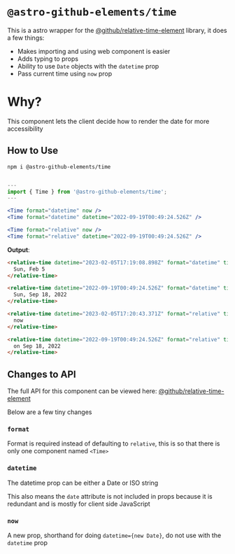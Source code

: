 # `@astro-github-elements/time`

This is a astro wrapper for the [@github/relative-time-element](https://github.com/github/relative-time-element#readme) library, it does a few things:

- Makes importing and using web component is easier
- Adds typing to props
- Ability to use `Date` objects with the `datetime` prop
- Pass current time using `now` prop

# Why?

This component lets the client decide how to render the date for more accessibility

## How to Use

```
npm i @astro-github-elements/time
```

```jsx

---
import { Time } from '@astro-github-elements/time';
---

<Time format="datetime" now />
<Time format="datetime" datetime="2022-09-19T00:49:24.526Z" />

<Time format="relative" now />
<Time format="relative" datetime="2022-09-19T00:49:24.526Z" />
```

**Output**:
```html
<relative-time datetime="2023-02-05T17:19:08.898Z" format="datetime" title="Feb 5, 2023, 11:19 AM CST">
  Sun, Feb 5
</relative-time>

<relative-time datetime="2022-09-19T00:49:24.526Z" format="datetime" title="Sep 18, 2022, 7:49 PM CDT">
  Sun, Sep 18, 2022
</relative-time>

<relative-time datetime="2023-02-05T17:20:43.371Z" format="relative" title="Feb 5, 2023, 11:20 AM CST">
  now
</relative-time>

<relative-time datetime="2022-09-19T00:49:24.526Z" format="relative" title="Sep 18, 2022, 7:49 PM CDT">
  on Sep 18, 2022
</relative-time>
```

## Changes to API

The full API for this component can be viewed here: [@github/relative-time-element](https://github.com/github/relative-time-element#readme)

Below are a few tiny changes

### `format`

Format is required instead of defaulting to `relative`, this is so that there is only one component named `<Time>`

### `datetime`

The datetime prop can be either a Date or ISO string

This also means the `date` attribute is not included in props because it is redundant and is mostly for client side JavaScript

### `now`

A new prop, shorthand for doing `datetime={new Date}`, do not use with the `datetime` prop
